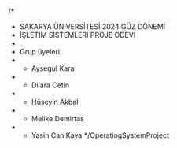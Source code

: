 /*
 * SAKARYA ÜNİVERSİTESİ 2024 GÜZ DÖNEMİ
 * İŞLETİM SİSTEMLERİ PROJE ÖDEVİ
 *
 * Grup üyeleri:
 * - Aysegul Kara
 * - Dilara Cetin
 * - Hüseyin Akbal
 * - Melike Demirtas
 * - Yasin Can Kaya
 */OperatingSystemProject
